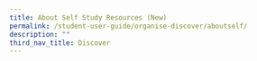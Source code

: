 ```yaml
---
title: About Self Study Resources (New)
permalink: /student-user-guide/organise-discover/aboutself/
description: ""
third_nav_title: Discover
---
```

